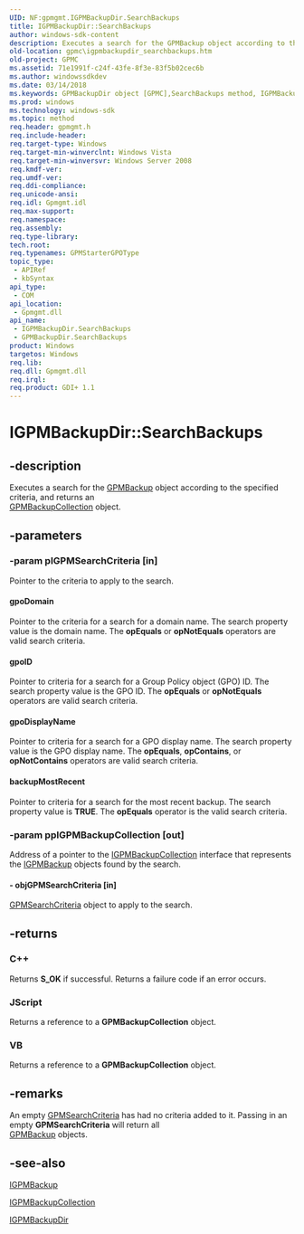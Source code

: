 ```yaml
---
UID: NF:gpmgmt.IGPMBackupDir.SearchBackups
title: IGPMBackupDir::SearchBackups
author: windows-sdk-content
description: Executes a search for the GPMBackup object according to the specified criteria, and returns an GPMBackupCollection object.
old-location: gpmc\igpmbackupdir_searchbackups.htm
old-project: GPMC
ms.assetid: 71e1991f-c24f-43fe-8f3e-83f5b02cec6b
ms.author: windowssdkdev
ms.date: 03/14/2018
ms.keywords: GPMBackupDir object [GPMC],SearchBackups method, IGPMBackupDir interface [GPMC],SearchBackups method, IGPMBackupDir.SearchBackups, IGPMBackupDir::SearchBackups, SearchBackups, SearchBackups method [GPMC], SearchBackups method [GPMC],GPMBackupDir object, SearchBackups method [GPMC],IGPMBackupDir interface, _win32_igpmbackupdir_searchbackups, backupMostRecent, gpmc.igpmbackupdir_searchbackups, gpmgmt/IGPMBackupDir::SearchBackups, gpoDisplayName, gpoDomain, gpoID
ms.prod: windows
ms.technology: windows-sdk
ms.topic: method
req.header: gpmgmt.h
req.include-header: 
req.target-type: Windows
req.target-min-winverclnt: Windows Vista
req.target-min-winversvr: Windows Server 2008
req.kmdf-ver: 
req.umdf-ver: 
req.ddi-compliance: 
req.unicode-ansi: 
req.idl: Gpmgmt.idl
req.max-support: 
req.namespace: 
req.assembly: 
req.type-library: 
tech.root: 
req.typenames: GPMStarterGPOType
topic_type:
 - APIRef
 - kbSyntax
api_type:
 - COM
api_location:
 - Gpmgmt.dll
api_name:
 - IGPMBackupDir.SearchBackups
 - GPMBackupDir.SearchBackups
product: Windows
targetos: Windows
req.lib: 
req.dll: Gpmgmt.dll
req.irql: 
req.product: GDI+ 1.1
---
```


# IGPMBackupDir::SearchBackups


## -description


Executes a search for 
the <a href="https://msdn.microsoft.com/a593740a-9541-465a-9a2d-64ddf29793bf">GPMBackup</a> object according to the specified criteria, and returns an  
<a href="https://msdn.microsoft.com/cd9e6b58-6fbc-449a-9941-b33761797199">GPMBackupCollection</a> object.


## -parameters




### -param pIGPMSearchCriteria [in]

Pointer to the criteria to apply to the search.



#### gpoDomain

Pointer to   the criteria for a search for a domain name.  The search property value is the domain name.  The <b>opEquals</b>
or <b>opNotEquals</b> operators are valid search criteria.



#### gpoID

Pointer to criteria for a search for a Group Policy object (GPO) ID. The search property value is the GPO ID.  The <b>opEquals</b>
or <b>opNotEquals</b> operators are valid search criteria.



#### gpoDisplayName

Pointer to criteria for a search for   a GPO display name. The search property value is the GPO display name. The <b>opEquals</b>, <b>opContains</b>, or <b>opNotContains</b> operators are valid search criteria.



#### backupMostRecent

Pointer to criteria for a search for the most recent backup. The search property value is <b>TRUE</b>. The   <b>opEquals</b>  operator is the valid search criteria.


### -param ppIGPMBackupCollection [out]

Address of a pointer to the 
<a href="https://msdn.microsoft.com/cd9e6b58-6fbc-449a-9941-b33761797199">IGPMBackupCollection</a> interface that represents the <a href="https://msdn.microsoft.com/a593740a-9541-465a-9a2d-64ddf29793bf">IGPMBackup</a> objects found by the search.


#### - objGPMSearchCriteria [in]


<a href="https://msdn.microsoft.com/6d24ffd1-987c-468f-a8cc-08992b7deb9d">GPMSearchCriteria</a> object to apply to the search.


## -returns



<h3>C++</h3>
Returns <b>S_OK</b> if successful. Returns a failure code if an error occurs.

<h3>JScript</h3>
Returns a reference to a <b>GPMBackupCollection</b> object.

<h3>VB</h3>
Returns a reference to a <b>GPMBackupCollection</b> object.




## -remarks



An empty  <a href="https://msdn.microsoft.com/6d24ffd1-987c-468f-a8cc-08992b7deb9d">GPMSearchCriteria</a> has had no criteria added to it. Passing in an empty <b>GPMSearchCriteria</b> will return all  
<a href="https://msdn.microsoft.com/a593740a-9541-465a-9a2d-64ddf29793bf">GPMBackup</a> objects.




## -see-also




<a href="https://msdn.microsoft.com/a593740a-9541-465a-9a2d-64ddf29793bf">IGPMBackup</a>



<a href="https://msdn.microsoft.com/cd9e6b58-6fbc-449a-9941-b33761797199">IGPMBackupCollection</a>



<a href="https://msdn.microsoft.com/2d44cf6d-a3fa-43db-b28e-3d48f6d13625">IGPMBackupDir</a>
 

 

